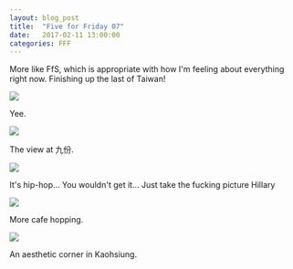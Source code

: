 ```yaml
---
layout: blog_post
title:  "Five for Friday 07"
date:   2017-02-11 13:00:00
categories: FFF
---
```

 
More like FfS, which is appropriate with how I'm feeling about everything right now. Finishing up the last of Taiwan!

![][Yeezy]

Yee.

![][Skyline]

The view at 九份.

![][HipHopHillary]

It's hip-hop... You wouldn't get it... Just take the fucking picture Hillary

![][FikaFika]

More cafe hopping.

![][KHCafe]

An aesthetic corner in Kaohsiung.

[Yeezy]: https://raw.githubusercontent.com/echiou/echiou.github.io-images/master/FFF/FFF07/1.jpg
[Skyline]: https://raw.githubusercontent.com/echiou/echiou.github.io-images/master/FFF/FFF07/2.jpg
[HipHopHillary]: https://raw.githubusercontent.com/echiou/echiou.github.io-images/master/FFF/FFF07/3.jpg
[FikaFika]: https://raw.githubusercontent.com/echiou/echiou.github.io-images/master/FFF/FFF07/4.jpg
[KHCafe]: https://raw.githubusercontent.com/echiou/echiou.github.io-images/master/FFF/FFF07/5.jpg
